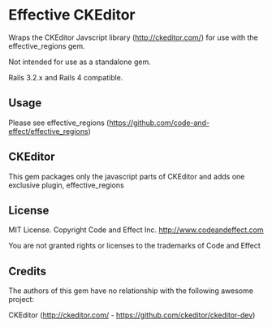 # Effective CKEditor

Wraps the CKEditor Javscript library (http://ckeditor.com/) for use with the effective_regions gem.

Not intended for use as a standalone gem.

Rails 3.2.x and Rails 4 compatible.

## Usage

Please see effective_regions (https://github.com/code-and-effect/effective_regions)

## CKEditor

This gem packages only the javascript parts of CKEditor and adds one exclusive plugin, effective_regions

## License

MIT License.  Copyright Code and Effect Inc. http://www.codeandeffect.com

You are not granted rights or licenses to the trademarks of Code and Effect

## Credits

The authors of this gem have no relationship with the following awesome project:

CKEditor (http://ckeditor.com/ - https://github.com/ckeditor/ckeditor-dev)
